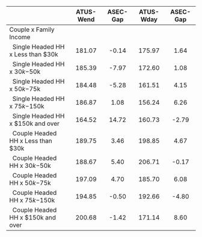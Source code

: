 
|                      |    ATUS-Wend |     ASEC-Gap |    ATUS-Wday |     ASEC-Gap |
| -------------------- | :----------: | :----------: | :----------: | :----------: |
| Couple x Family Income |              |              |              |              |
| &nbsp;&nbsp;Single Headed HH x Less than $30k |       181.07 |        -0.14 |       175.97 |         1.64 |
| &nbsp;&nbsp;Single Headed HH x $30k-$50k |       185.39 |        -7.97 |       172.60 |         1.08 |
| &nbsp;&nbsp;Single Headed HH x $50k-$75k |       184.48 |        -5.28 |       161.51 |         4.15 |
| &nbsp;&nbsp;Single Headed HH x $75k-$150k |       186.87 |         1.08 |       156.24 |         6.26 |
| &nbsp;&nbsp;Single Headed HH x $150k and over |       164.52 |        14.72 |       160.73 |        -2.79 |
| &nbsp;&nbsp;Couple Headed HH x Less than $30k |       189.75 |         3.46 |       198.85 |         4.67 |
| &nbsp;&nbsp;Couple Headed HH x $30k-$50k |       188.67 |         5.40 |       206.71 |        -0.17 |
| &nbsp;&nbsp;Couple Headed HH x $50k-$75k |       197.09 |         4.70 |       185.70 |         6.08 |
| &nbsp;&nbsp;Couple Headed HH x $75k-$150k |       194.85 |        -0.50 |       192.66 |        -4.80 |
| &nbsp;&nbsp;Couple Headed HH x $150k and over |       200.68 |        -1.42 |       171.14 |         8.60 |

